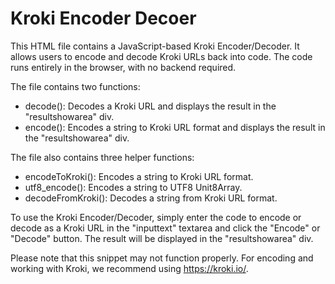 # Kroki Encoder Decoer

This HTML file contains a JavaScript-based Kroki Encoder/Decoder. It allows users to encode and decode Kroki URLs back into code. The code runs entirely in the browser, with no backend required. 

The file contains two functions: 
- decode(): Decodes a Kroki URL and displays the result in the "resultshowarea" div.
- encode(): Encodes a string to Kroki URL format and displays the result in the "resultshowarea" div.

The file also contains three helper functions:
- encodeToKroki(): Encodes a string to Kroki URL format.
- utf8_encode(): Encodes a string to UTF8 Unit8Array.
- decodeFromKroki(): Decodes a string from Kroki URL format.

To use the Kroki Encoder/Decoder, simply enter the code to encode or decode as a Kroki URL in the "inputtext" textarea and click the "Encode" or "Decode" button. The result will be displayed in the "resultshowarea" div.

Please note that this snippet may not function properly. For encoding and working with Kroki, we recommend using https://kroki.io/.